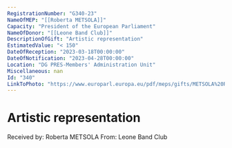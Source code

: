 ```yaml
---
RegistrationNumber: "G340-23"
NameOfMEP: "[[Roberta METSOLA]]"
Capacity: "President of the European Parliament"
NameOfDonor: "[[Leone Band Club]]"
DescriptionOfGift: "Artistic representation"
EstimatedValue: "< 150"
DateOfReception: "2023-03-18T00:00:00"
DateOfNotification: "2023-04-28T00:00:00"
Location: "DG PRES-Members' Administration Unit"
Miscellaneous: nan
Id: "340"
LinkToPhoto: "https://www.europarl.europa.eu/pdf/meps/gifts/METSOLA%20Roberta_G340-23.jpg#"
---
```


# Artistic representation

Received by: Roberta METSOLA
From: Leone Band Club
